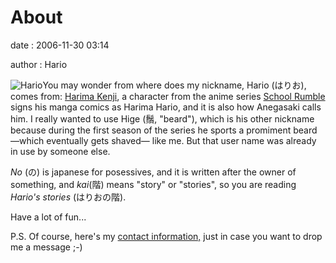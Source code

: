 About
=====

date
:   2006-11-30 03:14

author
:   Hario

![Hario](http://hario.files.wordpress.com/2006/12/hario-128.jpg)You may
wonder from where does my nickname, Hario (はりお), comes from: [Harima
Kenji](http://en.wikipedia.org/wiki/Harima_Kenji), a character from the
anime series [School Rumble](http://en.wikipedia.org/wiki/School_Rumble)
signs his manga comics as Harima Hario, and it is also how Anegasaki
calls him. I really wanted to use Hige (鬚, "beard"), which is his other
nickname because during the first season of the series he sports a
promiment beard —which eventually gets shaved— like me. But that user
name was already in use by someone else.

*No* (の) is japanese for posessives, and it is written after the owner
of something, and *kai*(階) means "story" or "stories", so you are
reading *Hario's stories* (はりおの階).

Have a lot of fun...

P.S. Of course, here's my [contact information,](/contact/) just in case
you want to drop me a message ;-)

